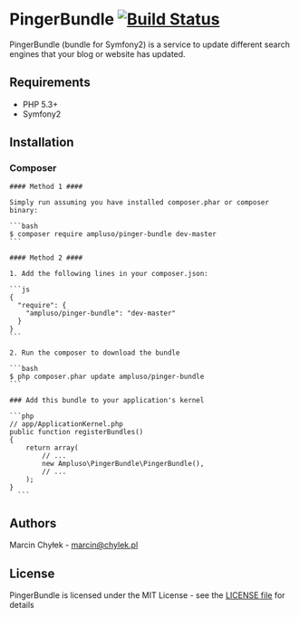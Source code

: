 # PingerBundle [![Build Status](https://secure.travis-ci.org/ampluso/PingerBundle.png?branch=master)](http://travis-ci.org/ampluso/PingerBundle)

PingerBundle (bundle for Symfony2) is a service to update different search engines that your blog or website has updated.

## Requirements

* PHP 5.3+
* Symfony2

## Installation

  ### Composer

    #### Method 1 ####

    Simply run assuming you have installed composer.phar or composer binary:

    ```bash
    $ composer require ampluso/pinger-bundle dev-master
    ```

    #### Method 2 ####

    1. Add the following lines in your composer.json:

    ```js
    {
      "require": {
        "ampluso/pinger-bundle": "dev-master"
      }
    }
    ```

    2. Run the composer to download the bundle

    ```bash
    $ php composer.phar update ampluso/pinger-bundle
    ```

    ### Add this bundle to your application's kernel

    ```php
    // app/ApplicationKernel.php
    public function registerBundles()
    {
        return array(
            // ...
            new Ampluso\PingerBundle\PingerBundle(),
            // ...
        );
    }
      ```

## Authors

Marcin Chyłek - <marcin@chylek.pl>

## License

PingerBundle is licensed under the MIT License - see the [LICENSE file](https://github.com/ampluso/PingerBundle/blob/master/LICENSE) for details
